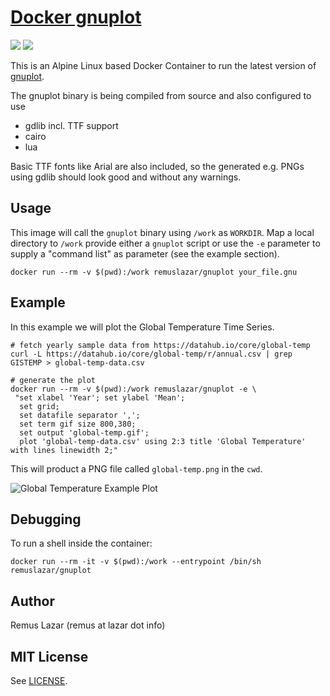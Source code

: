 # [Docker gnuplot](https://hub.docker.com/r/remuslazar/gnuplot/)
[![](https://images.microbadger.com/badges/image/remuslazar/gnuplot.svg)](https://microbadger.com/images/remuslazar/gnuplot "Docker Gnuplot Image Info") [![](https://images.microbadger.com/badges/version/remuslazar/gnuplot.svg)](https://microbadger.com/images/remuslazar/gnuplot "Docker Gnuplot Version Info")

This is an Alpine Linux based Docker Container to run the latest version of
[gnuplot](http://www.gnuplot.info).

The gnuplot binary is being compiled from source and also configured to use

* gdlib incl. TTF support
* cairo
* lua

Basic TTF fonts like Arial are also included, so the generated e.g. PNGs using
gdlib should look good and without any warnings.

## Usage

This image will call the `gnuplot` binary using `/work` as `WORKDIR`.
Map a local directory to `/work` provide either a `gnuplot` script or use the
`-e` parameter to supply a "command list" as parameter (see the example section).

```
docker run --rm -v $(pwd):/work remuslazar/gnuplot your_file.gnu
```

## Example

In this example we will plot the Global Temperature Time Series.

```
# fetch yearly sample data from https://datahub.io/core/global-temp
curl -L https://datahub.io/core/global-temp/r/annual.csv | grep GISTEMP > global-temp-data.csv

# generate the plot
docker run --rm -v $(pwd):/work remuslazar/gnuplot -e \
 "set xlabel 'Year'; set ylabel 'Mean';
  set grid;
  set datafile separator ',';
  set term gif size 800,380;
  set output 'global-temp.gif';
  plot 'global-temp-data.csv' using 2:3 title 'Global Temperature' with lines linewidth 2;"
```

This will product a PNG file called `global-temp.png` in the
`cwd`.

![Global Temperature Example Plot](https://raw.githubusercontent.com/remuslazar/docker-gnuplot/master/example/global-temp.png)

## Debugging

To run a shell inside the container:

```
docker run --rm -it -v $(pwd):/work --entrypoint /bin/sh remuslazar/gnuplot
```

## Author

Remus Lazar (remus at lazar dot info)

## MIT License

See [LICENSE](LICENSE).

